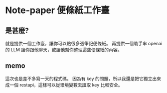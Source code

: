 # Note-paper 便條紙工作臺

## 是甚麼?
就是提供一個工作臺，讓你可以貼很多張筆記便條紙。
再提供一個助手串 openai 的 LLM 讓你跟他聊天，或讓他幫你整理這些便條紙的內容。

## memo
這次也是差不多寫一天的程式碼。
因為有 key 的問題，所以我還是把它獨立出來成一個 restapi，這樣可以從環境變數去讀取 key 比較安全。
